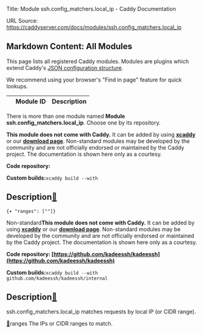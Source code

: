 Title: Module ssh.config_matchers.local_ip - Caddy Documentation

URL Source: https://caddyserver.com/docs/modules/ssh.config_matchers.local_ip

Markdown Content:
All Modules
-----------

This page lists all registered Caddy modules. Modules are plugins which extend Caddy's [JSON configuration structure](https://caddyserver.com/docs/json/).

We recommend using your browser's "Find in page" feature for quick lookups.

|  | Module ID | Description |
| --- | --- | --- |

There is more than one module named **Module ssh.config_matchers.local_ip**. Choose one by its repository.

**This module does not come with Caddy.** It can be added by using **[xcaddy](https://caddyserver.com/docs/build#xcaddy)** or our **[download page](https://caddyserver.com/download)**. Non-standard modules may be developed by the community and are not officially endorsed or maintained by the Caddy project. The documentation is shown here only as a courtesy.

**Code repository:**

**Custom builds:**`xcaddy build --with`

Description[🔗](https://caddyserver.com/docs/modules/ssh.config_matchers.local_ip#docs "Direct link")
-----------------------------------------------------------------------------------------------------

`{▾	"ranges": [""]}`

Non-standard**This module does not come with Caddy.** It can be added by using **[xcaddy](https://caddyserver.com/docs/build#xcaddy)** or our **[download page](https://caddyserver.com/download)**. Non-standard modules may be developed by the community and are not officially endorsed or maintained by the Caddy project. The documentation is shown here only as a courtesy.

**Code repository: [https://github.com/kadeessh/kadeessh](https://github.com/kadeessh/kadeessh)**

**Custom builds:**`xcaddy build --with github.com/kadeessh/kadeessh/internal`

Description[🔗](https://caddyserver.com/docs/modules/ssh.config_matchers.local_ip#docs "Direct link")
-----------------------------------------------------------------------------------------------------

ssh.config_matchers.local_ip matches requests by local IP (or CIDR range).

[🔗](https://caddyserver.com/docs/modules/ssh.config_matchers.local_ip#ranges)ranges
The IPs or CIDR ranges to match.
